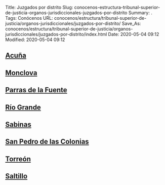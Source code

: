 Title: Juzgados por distrito
Slug: conocenos-estructura-tribunal-superior-de-justicia-organos-jurisdiccionales-juzgados-por-distrito
Summary: .
Tags: Conócenos
URL: conocenos/estructura/tribunal-superior-de-justicia/organos-jurisdiccionales/juzgados-por-distrito/
Save_As: conocenos/estructura/tribunal-superior-de-justicia/organos-jurisdiccionales/juzgados-por-distrito/index.html
Date: 2020-05-04 09:12
Modified: 2020-05-04 09:12



## [Acuña](acuna/)

## [Monclova](monclova/)

## [Parras de la Fuente](parras-de-la-fuente/)

## [Río Grande](rio-grande/)

## [Sabinas](sabinas/)

## [San Pedro de las Colonias](san-pedro/)

## [Torreón](torreon/)

## [Saltillo](saltillo/)



